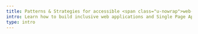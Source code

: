 ```yaml
---
title: Patterns & Strategies for accessible <span class="u-nowrap">web-apps</span>'
intro: Learn how to build inclusive web applications and Single Page Apps in modern JavaScript frameworks. This project collects strategies, links, patterns and plugins for React, Vue and Angular.
type: intro
---
```

